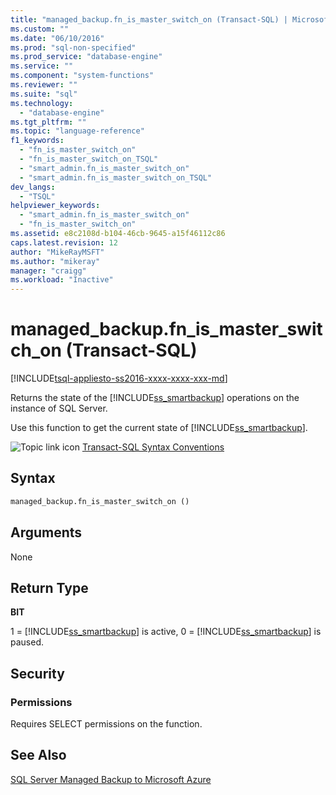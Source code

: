 ```yaml
---
title: "managed_backup.fn_is_master_switch_on (Transact-SQL) | Microsoft Docs"
ms.custom: ""
ms.date: "06/10/2016"
ms.prod: "sql-non-specified"
ms.prod_service: "database-engine"
ms.service: ""
ms.component: "system-functions"
ms.reviewer: ""
ms.suite: "sql"
ms.technology: 
  - "database-engine"
ms.tgt_pltfrm: ""
ms.topic: "language-reference"
f1_keywords: 
  - "fn_is_master_switch_on"
  - "fn_is_master_switch_on_TSQL"
  - "smart_admin.fn_is_master_switch_on"
  - "smart_admin.fn_is_master_switch_on_TSQL"
dev_langs: 
  - "TSQL"
helpviewer_keywords: 
  - "smart_admin.fn_is_master_switch_on"
  - "fn_is_master_switch_on"
ms.assetid: e8c2108d-b104-46cb-9645-a15f46112c86
caps.latest.revision: 12
author: "MikeRayMSFT"
ms.author: "mikeray"
manager: "craigg"
ms.workload: "Inactive"
---
```

# managed_backup.fn_is_master_switch_on (Transact-SQL)
[!INCLUDE[tsql-appliesto-ss2016-xxxx-xxxx-xxx-md](../../includes/tsql-appliesto-ss2016-xxxx-xxxx-xxx-md.md)]

  Returns the state of the [!INCLUDE[ss_smartbackup](../../includes/ss-smartbackup-md.md)] operations on the instance of SQL Server.  
  
 Use this function to get the current state of [!INCLUDE[ss_smartbackup](../../includes/ss-smartbackup-md.md)].  
  
 
 ![Topic link icon](../../database-engine/configure-windows/media/topic-link.gif "Topic link icon") [Transact-SQL Syntax Conventions](../../t-sql/language-elements/transact-sql-syntax-conventions-transact-sql.md)  
  
## Syntax  
  
```sql  
managed_backup.fn_is_master_switch_on ()  
```  
  
##  <a name="Arguments"></a> Arguments  
 None  
  
## Return Type  
 **BIT**  
  
 1 = [!INCLUDE[ss_smartbackup](../../includes/ss-smartbackup-md.md)] is active, 0 = [!INCLUDE[ss_smartbackup](../../includes/ss-smartbackup-md.md)] is paused.  
  
## Security  
  
### Permissions  
 Requires SELECT permissions on the function.  
  
## See Also  
 [SQL Server Managed Backup to Microsoft Azure](../../relational-databases/backup-restore/sql-server-managed-backup-to-microsoft-azure.md)  
  
  
